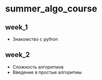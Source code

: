# summer_algo_course

## week_1
- Знакомство с python

## week_2
- Сложность алгоритмов
- Введение в простые алгоритмы
